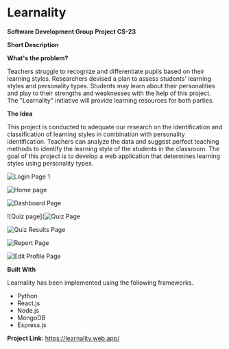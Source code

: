 # Learnality
**Software Development Group Project CS-23**

**Short Description**

**What's the problem?**

Teachers struggle to recognize and differentiate pupils based on their learning styles. Researchers devised a plan to assess students' learning styles and personality types. Students may learn about their personalities and play to their strengths and weaknesses with the help of this project. The "Learnality" initiative will provide learning resources for both parties.


**The Idea**

This project is conducted to adequate our research on the identification and classification of learning styles in combination with personality identification. Teachers can analyze the data and suggest perfect teaching methods to identify the learning style of the students in the classroom. The goal of this project is to develop a web application that determines learning styles using personality types.

![Login Page 1](https://user-images.githubusercontent.com/99184773/166165603-96bf58f4-7d2b-42b9-a239-3b35a1c00be1.PNG)

![Home page](https://user-images.githubusercontent.com/99184773/166165789-b0049cfd-c876-4316-b257-ac98e4ba907c.PNG)

![Dashboard Page](https://user-images.githubusercontent.com/90927224/166182740-a0822ba9-db8b-4904-a836-fbd7bb625eb6.png)

![Quiz page](![Quiz Page](https://user-images.githubusercontent.com/90927224/166182664-11ebad07-bc47-4b47-a31a-e9e7e9ea1446.png)

![Quiz Results Page](https://user-images.githubusercontent.com/90927224/166182730-56252209-88bb-40d5-b7e1-d6324cc091d9.png)

![Report Page](https://user-images.githubusercontent.com/90927224/166182774-044dea81-4d57-4825-b33e-fecae0ae8543.png)

![Edit Profile Page](https://user-images.githubusercontent.com/90927224/166182811-1c91cc0d-d999-4535-8d50-4d0c54ad25ea.png)

**Built With** 

Learnality has been implemented using the following frameworks.

* Python
* React.js
* Node.js
* MongoDB
* Express.js

**Project Link**: https://learnality.web.app/

